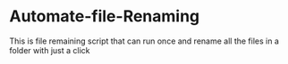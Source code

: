 # Automate-file-Renaming
This is file remaining script that can run once and rename all the files in a folder with just a click

